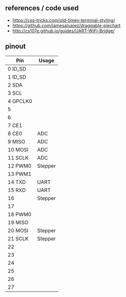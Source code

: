 ## references / code used

- https://css-tricks.com/old-timey-terminal-styling/
- https://github.com/jamesalvarez/draggable-piechart
- http://cs107e.github.io/guides/UART-WiFi-Bridge/

## pinout

|    Pin    |   Usage   |
| --------  | --------- |
|  0 ID_SD  |           |
|  1 ID_SD  |           |
|  2 SDA    |           |
|  3 SCL    |           |   
|  4 GPCLK0 |           |
|  5        |           |
|  6        |           |
|  7 CE1    |           |
|  8 CE0    |  ADC      |
|  9 MISO   |  ADC      |
| 10 MOSI   |  ADC      |
| 11 SCLK   |  ADC      |
| 12 PWM0   |  Stepper  |
| 13 PWM1   |           |
| 14 TXD    |  UART     |
| 15 RXD    |  UART     |
| 16        |  Stepper  |   
| 17        |           |
| 18 PWM0   |           |
| 19 MISO   |           |
| 20 MOSI   |  Stepper  |
| 21 SCLK   |  Stepper  |
| 22        |           |
| 23        |           |
| 24        |           |
| 25        |           |
| 26        |           |
| 27        |           |
